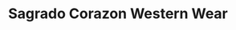 ---
title: "Sagrado Corazon Western Wear"
url: /beaverton/sagrado-corazon-western-wear/
shop: clothes
---